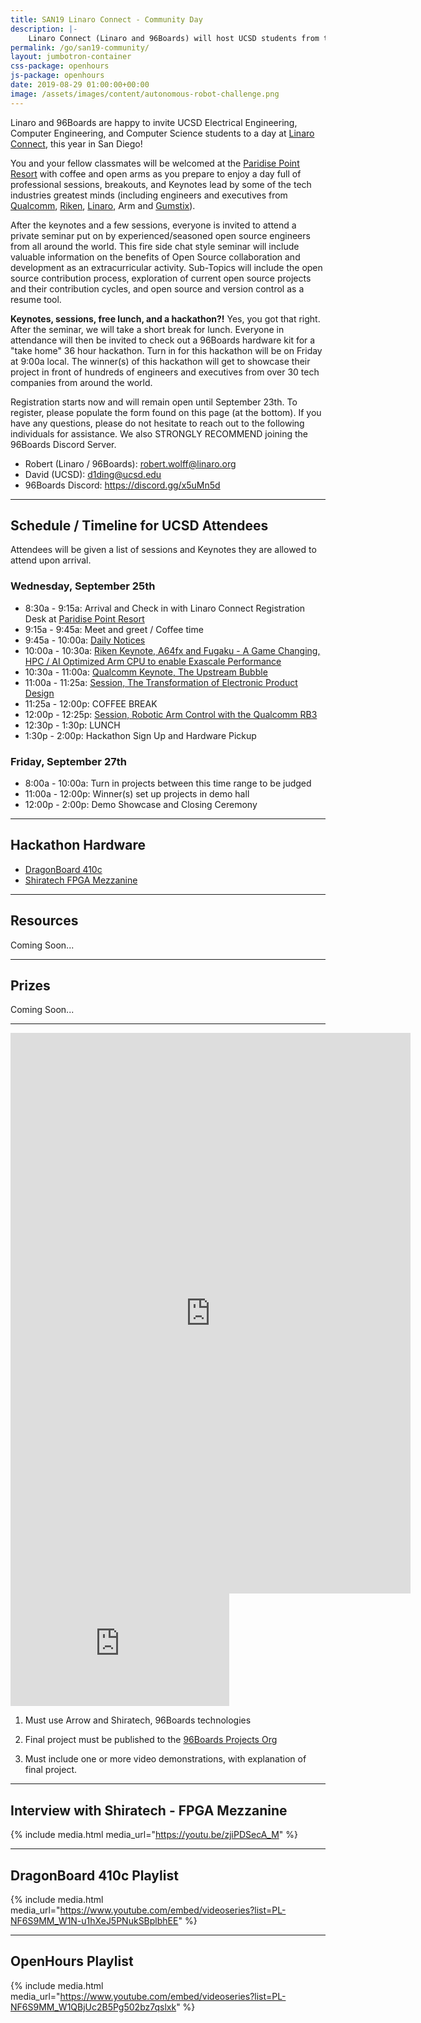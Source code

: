 ```yaml
---
title: SAN19 Linaro Connect - Community Day
description: |-
    Linaro Connect (Linaro and 96Boards) will host UCSD students from the Electrical Engineering, Computer Engineering and Computer Science programs for a day packed full professions sessions, keynotes, a private seminar, lunch and a hackathon!
permalink: /go/san19-community/
layout: jumbotron-container
css-package: openhours
js-package: openhours
date: 2019-08-29 01:00:00+00:00
image: /assets/images/content/autonomous-robot-challenge.png
---
```


<div class="col-md-6" markdown="1">

Linaro and 96Boards are happy to invite UCSD Electrical Engineering, Computer Engineering, and Computer Science students to a day at [Linaro Connect](https://connect.linaro.org/), this year in San Diego!

You and your fellow classmates will be welcomed at the [Paridise Point Resort](https://paradisepoint.com/resort/) with coffee and open arms as you prepare to enjoy a day full of professional sessions, breakouts, and Keynotes lead by some of the tech industries greatest minds (including engineers and executives from [Qualcomm](https://sched.co/SwpZ), [Riken](https://sched.co/Sufi), [Linaro](https://sched.co/Sud6), Arm and [Gumstix](https://sched.co/Sucu)).

After the keynotes and a few sessions, everyone is invited to attend a private seminar put on by experienced/seasoned open source engineers from all around the world. This fire side chat style seminar will include valuable information on the benefits of Open Source collaboration and development as an extracurricular activity. Sub-Topics will include the open source contribution process, exploration of current open source projects and their contribution cycles, and open source and version control as a resume tool.

**Keynotes, sessions, free lunch, and a hackathon?!** Yes, you got that right. After the seminar, we will take a short break for lunch. Everyone in attendance will then be invited to check out a 96Boards hardware kit for a "take home" 36 hour hackathon. Turn in for this hackathon will be on Friday at 9:00a local. The winner(s) of this hackathon will get to showcase their project in front of hundreds of engineers and executives from over 30 tech companies from around the world.

Registration starts now and will remain open until September 23th. To register, please populate the form found on this page (at the bottom). If you have any questions, please do not hesitate to reach out to the following individuals for assistance. We also STRONGLY RECOMMEND joining the 96Boards Discord Server.

- Robert (Linaro / 96Boards): robert.wolff@linaro.org
- David (UCSD): d1ding@ucsd.edu 
- 96Boards Discord: https://discord.gg/x5uMn5d

***

## Schedule / Timeline for UCSD Attendees

Attendees will be given a list of sessions and Keynotes they are allowed to attend upon arrival. 

### Wednesday, September 25th

- 8:30a - 9:15a: Arrival and Check in with Linaro Connect Registration Desk at [Paridise Point Resort](https://paradisepoint.com/resort/)
- 9:15a - 9:45a: Meet and greet / Coffee time
- 9:45a - 10:00a: [Daily Notices](https://sched.co/UFLA)
- 10:00a - 10:30a: [Riken Keynote, A64fx and Fugaku - A Game Changing, HPC / AI Optimized Arm CPU to enable Exascale Performance](https://sched.co/Sufi)
- 10:30a - 11:00a: [Qualcomm Keynote, The Upstream Bubble](https://sched.co/SwpZ)
- 11:00a - 11:25a: [Session, The Transformation of Electronic Product Design](https://sched.co/Sucu)
- 11:25a - 12:00p: COFFEE BREAK
- 12:00p - 12:25p: [Session, Robotic Arm Control with the Qualcomm RB3](https://sched.co/Sud6)
- 12:30p - 1:30p: LUNCH
- 1:30p - 2:00p: Hackathon Sign Up and Hardware Pickup

### Friday, September 27th

- 8:00a - 10:00a: Turn in projects between this time range to be judged
- 11:00a - 12:00p: Winner(s) set up projects in demo hall
- 12:00p - 2:00p: Demo Showcase and Closing Ceremony

***

## Hackathon Hardware

- [DragonBoard 410c]()
- [Shiratech FPGA Mezzanine]()

***

## Resources

Coming Soon...

***

## Prizes

Coming Soon...

***

<iframe src="https://docs.google.com/forms/d/e/1FAIpQLSf8fBjODoRlq1yUFVa7a1DfGfAGQjQ1hwISZBHuofy757k-pw/viewform?embedded=true" width="640" height="897" frameborder="0" marginheight="0" marginwidth="0">Loading...</iframe>

</div>
<div class="col-md-6">
<div class="openhours-panel" markdown="1" id="openhours-panel">

<iframe width="350" height="180" src="https://w2.countingdownto.com/2265092" frameborder="0"></iframe>

1) Must use Arrow and Shiratech, 96Boards technologies

2) Final project must be published to the [96Boards Projects Org](https://github.com/96boards-projects)

3) Must include one or more video demonstrations, with explanation of final project.

***

## Interview with Shiratech - FPGA Mezzanine

{% include media.html media_url="https://youtu.be/zjiPDSecA_M" %}

***

## DragonBoard 410c Playlist

{% include media.html media_url="https://www.youtube.com/embed/videoseries?list=PL-NF6S9MM_W1N-u1hXeJ5PNukSBplbhEE" %}

***

## OpenHours Playlist

{% include media.html media_url="https://www.youtube.com/embed/videoseries?list=PL-NF6S9MM_W1QBjUc2B5Pg502bz7qslxk" %}

</div>
</div>
